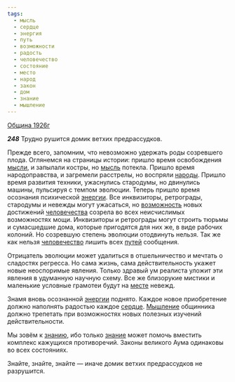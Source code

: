 ```yaml
---
tags:
  - мысль
  - сердце
  - энергия
  - путь
  - возможности
  - радость
  - человечество
  - состояние
  - место
  - народ
  - закон
  - дом
  - знание
  - мышление
---
```


[Община 1926г](/agni/1926)

___248___
Трудно рушится домик ветхих предрассудков.   

Прежде всего, запомним, что невозможно удержать роды созревшего плода. Оглянемся на страницы истории: пришло время освобождения [мысли](/tag/#[мысль](/tag/#мысль)), и запылали костры, но [мысль](/tag/#мысль) потекла. Пришло время народоправства, и загремели расстрелы, но воспряли [народы](/tag/#народ). Пришло время развития техники, ужаснулись стародумы, но двинулись машины, пульсируя с темпом эволюции. Теперь пришло время осознания психической [энергии](/tag/#энергия). Все инквизиторы, ретрограды, стародумы и невежды могут ужасаться, но [возможность](/tag/#возможности) новых достижений [человечества](/tag/#[человечество](/tag/#человечество)) созрела во всех неисчислимых возможностях мощи. Инквизиторы и ретрограды могут строить тюрьмы и сумасшедшие дома, которые пригодятся для них же, в виде рабочих колоний. Но созревшую степень эволюции отодвинуть нельзя. Так же как нельзя [человечество](/tag/#человечество) лишить всех [путей](/tag/#путь) сообщения.   

Отрицатель эволюции может удалиться в отшельничество и мечтать о сладостях регресса. Но сама жизнь, сама действительность укажет новые неоспоримые явления. Только здравый ум реалиста уложит эти явления в удуманную научную схему. Все же близорукие мистики и маленькие условные грамотеи будут на [месте](/tag/#место) невежд.   

Знамя вновь осознанной [энергии](/tag/#энергия) поднято. Каждое новое приобретение должно наполнять радостью каждое [сердце](/tag/#сердце). [Мышление](/tag/#мышление) общинника должно трепетать при возможностях новых полезных изучений действительности.   

Мы зовём к [знанию](/tag/#[знание](/tag/#знание)), ибо только [знание](/tag/#знание) может помочь вместить комплекс кажущихся противоречий. Законы великого Аума одинаковы во всех состояниях.   

Знайте, знайте, знайте — иначе домик ветхих предрассудков не разрушится.   

